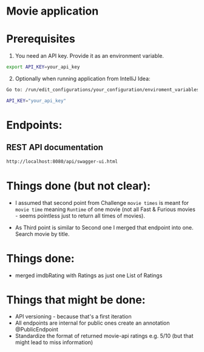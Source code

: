 # Movie application

# Prerequisites
1. You need an API key. Provide it as an environment variable.

```bash
export API_KEY=your_api_key
```

2. Optionally when running application from IntelliJ Idea:  
```bash
Go to: /run/edit_configurations/your_configuration/enviroment_variables

API_KEY="your_api_key"
```

# Endpoints:
 

## REST API documentation
```bash
http://localhost:8080/api/swagger-ui.html
```

# Things done (but not clear): 

- I assumed that second point from Challenge `movie times` is meant for `movie time` meaning `Runtime` of one movie (not all Fast & Furious movies - seems pointless just to return all times of movies).

- As Third point is similar to Second one I merged that endpoint into one. Search movie by title. 

# Things done:
- merged imdbRating with Ratings as just one List of Ratings

# Things that might be done: 
- API versioning - because that's a first iteration
- All endpoints are internal for public ones create an annotation @PublicEndpoint 
- Standardize the format of returned movie-api ratings e.g. 5/10 (but that might lead to miss information)

